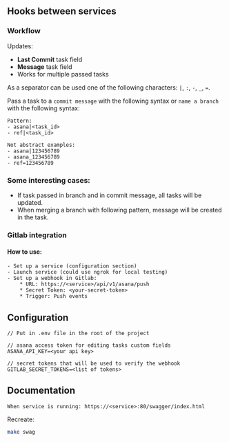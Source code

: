 ## Hooks between services

### Workflow

Updates:

- **Last Commit** task field
- **Message** task field
- Works for multiple passed tasks

As a separator can be used one of the following characters: `|`, `:`, `-`, `_`, `=`.

Pass a task to a `commit message` with the following syntax or `name a branch` with the following syntax:

```text
Pattern:
- asana|<task_id>
- ref|<task_id>

Not abstract examples:
- asana|123456789
- asana_123456789
- ref=123456789
```

### Some interesting cases:

- If task passed in branch and in commit message, all tasks will be updated.
- When merging a branch with following pattern, message will be created in the task.

### Gitlab integration

#### How to use:

```text
- Set up a service (configuration section)
- Launch service (could use ngrok for local testing)
- Set up a webhook in Gitlab:
    * URL: https://<service>/api/v1/asana/push
    * Secret Token: <your-secret-token>
    * Trigger: Push events
```

## Configuration

```text
// Put in .env file in the root of the project

// asana access token for editing tasks custom fields
ASANA_API_KEY=<your api key>

// secret tokens that will be used to verify the webhook
GITLAB_SECRET_TOKENS=<list of tokens> 
```

## Documentation

```text
When service is running: https://<service>:80/swagger/index.html
```

Recreate:
```bash
make swag
```
